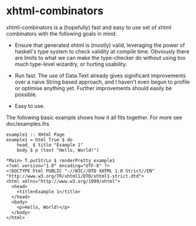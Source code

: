 # xhtml-combinators

xhtml-combinators is a (hopefully) fast and easy to use set of xhtml combinators with the following goals in mind:

* Ensure that generated xhtml is (mostly) valid, leveraging the power of haskell's type system to check validity at compile time. Obviously there are limits to what we can make the type-checker do without using too much type-level wizardry, or hurting usability.

* Run fast. The use of Data.Text already gives significant  improvements over a naive String based approach, and I haven't even begun to profile or optimise anything yet. Further improvements should easily be possible.

* Easy to use.

The following basic example shows how it all fits together. For more see doc/examples.lhs

    example1 :: XHtml Page
    example1 = html True $ do
        head_ $ title "Example 1"
        body $ p (text "Hello, World!")

    *Main> T.putStrLn $ renderPretty example1
    <?xml version="1.0" encoding="UTF-8" ?>
    <!DOCTYPE html PUBLIC "-//W3C//DTD XHTML 1.0 Strict//EN" "http://www.w3.org/TR/xhtml1/DTD/xhtml1-strict.dtd">
    <html xmlns="http://www.w3.org/1999/xhtml">
      <head>
        <title>Example 1</title>
      </head>
      <body>
        <p>Hello, World!</p>
      </body>
    </html>
